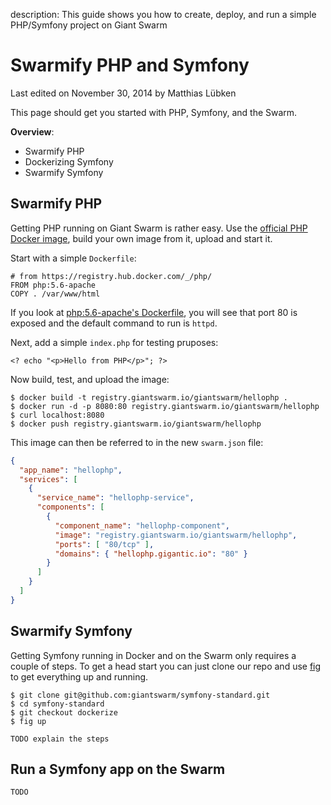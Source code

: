 description: This guide shows you how to create, deploy, and run a simple PHP/Symfony project on Giant Swarm

# Swarmify PHP and Symfony

<p class="lastmod">Last edited on November 30, 2014 by Matthias Lübken</p>

This page should get you started with PHP, Symfony, and the Swarm. 

__Overview__:

* Swarmify PHP
* Dockerizing Symfony
* Swarmify Symfony

## Swarmify PHP

Getting PHP running on Giant Swarm is rather easy. Use the [official PHP Docker image](https://registry.hub.docker.com/_/php/), build your own image from it, upload and start it.

Start with a simple `Dockerfile`:

```
# from https://registry.hub.docker.com/_/php/	
FROM php:5.6-apache
COPY . /var/www/html
```

If you look at [php:5.6-apache's Dockerfile](https://github.com/docker-library/php/blob/e19f15271b1cbe9d3e5c9f0c552beca9579f0677/5.6/apache/Dockerfile), you will see that port 80 is exposed and the default command to run is `httpd`.

Next, add a simple `index.php` for testing pruposes:
	
	<? echo "<p>Hello from PHP</p>"; ?>

Now build, test, and upload the image:
	
	$ docker build -t registry.giantswarm.io/giantswarm/hellophp .
	$ docker run -d -p 8080:80 registry.giantswarm.io/giantswarm/hellophp
	$ curl localhost:8080
	$ docker push registry.giantswarm.io/giantswarm/hellophp
 
This image can then be referred to in the new `swarm.json` file:

```json
{
  "app_name": "hellophp",
  "services": [
    {
      "service_name": "hellophp-service",
      "components": [
        {
          "component_name": "hellophp-component",
          "image": "registry.giantswarm.io/giantswarm/hellophp",
          "ports": [ "80/tcp" ],
          "domains": { "hellophp.gigantic.io": "80" }
        }
      ]
    }
  ]
}
```

## Swarmify Symfony

Getting Symfony running in Docker and on the Swarm only requires a couple of steps. To get a head start you can just clone our repo and use [fig](http://www.fig.sh/) to get everything up and running.

```
$ git clone git@github.com:giantswarm/symfony-standard.git
$ cd symfony-standard
$ git checkout dockerize
$ fig up
```

	TODO explain the steps

## Run a Symfony app on the Swarm
	
	TODO



